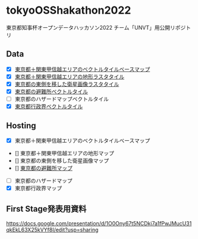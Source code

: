 # tokyoOSShakathon2022
東京都知事杯オープンデータハッカソン2022 チーム「UNVT」用公開リポジトリ

## Data
- [x] [東京都＋関東甲信越エリアのベクトルタイルベースマップ](https://github.com/ShogoHirasawa/kanto_vector_map/tree/main/zxy)
- [x] [東京都＋関東甲信越エリアの地形ラスタタイル](https://github.com/furuhashilab/tokyoOSShakathon2022/tree/main/data/RGB_Elevation)
- [x] [東京都の東側を移した衛星画像ラスタタイル](https://github.com/furuhashilab/tokyoOSShakathon2022/tree/main/data/satellite_image)
- [x] [東京都の避難所ベクトルタイル](https://github.com/furuhashilab/UNVT_for_Tokyo-to)
- [ ] 東京都のハザードマップベクトルタイル
- [x] [東京都行政界ベクトルタイル](https://github.com/furuhashilab/tokyoOSShakathon2022/tree/main/data/administrative_division/zxy)

## Hosting
- [x] 東京都＋関東甲信越エリアのベクトルタイルベースマップ
- [] 東京都＋関東甲信越エリアの地形マップ
- [] 東京都の東側を移した衛星画像マップ
- [] [東京都の避難所マップ](https://furuhashilab.github.io/UNVT_for_Tokyo-to/)
- [ ] 東京都のハザードマップ
- [x] 東京都行政界マップ

## First Stage発表用資料
https://docs.google.com/presentation/d/1O0Ony67t5NCDkj7a1fPwJMucU31qkEkL63X25kVYf8I/edit?usp=sharing

